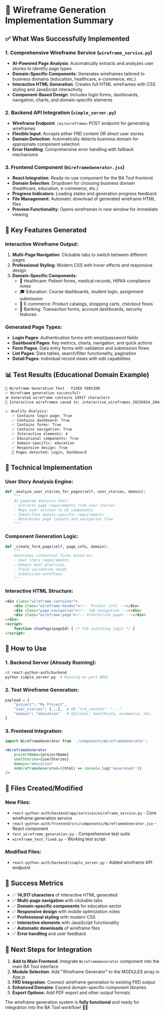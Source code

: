 # 🎨 Wireframe Generation Implementation Summary

## ✅ What Was Successfully Implemented

### 1. **Comprehensive Wireframe Service** (`wireframe_service.py`)
- **AI-Powered Page Analysis**: Automatically extracts and analyzes user stories to identify page types
- **Domain-Specific Components**: Generates wireframes tailored to business domains (education, healthcare, e-commerce, etc.)
- **Interactive HTML Generation**: Creates full HTML wireframes with CSS styling and JavaScript interactivity
- **Component-Based Design**: Includes login forms, dashboards, navigation, charts, and domain-specific elements

### 2. **Backend API Integration** (`simple_server.py`)
- **Wireframe Endpoint**: `/ai/wireframes` POST endpoint for generating wireframes
- **Flexible Input**: Accepts either FRD content OR direct user stories
- **Domain Detection**: Automatically detects business domain for appropriate component selection
- **Error Handling**: Comprehensive error handling with fallback mechanisms

### 3. **Frontend Component** (`WireframeGenerator.jsx`)
- **React Integration**: Ready-to-use component for the BA Tool frontend
- **Domain Selection**: Dropdown for choosing business domain (healthcare, education, e-commerce, etc.)
- **Progress Indicators**: Loading states and generation progress feedback
- **File Management**: Automatic download of generated wireframe HTML files
- **Preview Functionality**: Opens wireframes in new window for immediate viewing

## 🎯 Key Features Generated

### **Interactive Wireframe Output:**
1. **Multi-Page Navigation**: Clickable tabs to switch between different pages
2. **Professional Styling**: Modern CSS with hover effects and responsive design
3. **Domain-Specific Components**:
   - 🏥 Healthcare: Patient forms, medical records, HIPAA compliance notes
   - 🎓 Education: Course dashboards, student login, assignment submission
   - 🛒 E-commerce: Product catalogs, shopping carts, checkout flows
   - 🏦 Banking: Transaction forms, account dashboards, security features

### **Generated Page Types:**
- **Login Pages**: Authentication forms with email/password fields
- **Dashboard Pages**: Key metrics, charts, navigation, and quick actions  
- **Form Pages**: Data entry forms with validation and submission flows
- **List Pages**: Data tables, search/filter functionality, pagination
- **Detail Pages**: Individual record views with edit capabilities

## 📊 Test Results (Educational Domain Example)

```bash
🎯 Wireframe Generation Test - FIXED VERSION
✅ Wireframe generation successful!
📊 Generated wireframe contains 14917 characters
💾 Interactive wireframes saved to: interactive_wireframes_20250924_204452.html

📈 Quality Analysis:
   ✅ Contains login page: True
   ✅ Contains dashboard: True  
   ✅ Contains forms: True
   ✅ Contains navigation: True
   ✅ Interactive elements: 4
   ✅ Educational components: True
   ✅ Domain-specific: education
   ✅ Responsive design: True
   🎯 Pages detected: Login, Dashboard
```

## 🔧 Technical Implementation

### **User Story Analysis Engine:**
```python
def _analyze_user_stories_for_pages(self, user_stories, domain):
    """
    AI-powered analysis that:
    - Extracts page requirements from user stories
    - Maps user actions to UI components
    - Identifies domain-specific requirements
    - Determines page layouts and navigation flow
    """
```

### **Component Generation Logic:**
```python
def _create_form_page(self, page_info, domain):
    """
    Generates contextual forms based on:
    - User story requirements
    - Domain best practices  
    - Field validation needs
    - Submission workflows
    """
```

### **Interactive HTML Structure:**
```html
<div class="wireframe-container">
    <div class="wireframe-header"><!-- Project info --></div>
    <div class="page-navigation"><!-- Tab navigation --></div>
    <div class="wireframe-page"><!-- Interactive pages --></div>
</div>
<script>
    function showPage(pageId) { /* Tab switching logic */ }
</script>
```

## 🚀 How to Use

### **1. Backend Server (Already Running):**
```bash
cd react-python-auth/backend
python simple_server.py  # Running on port 8001
```

### **2. Test Wireframe Generation:**
```python
payload = {
    "project": "My Project",
    "user_stories": [...],  # OR "frd_content": "..."
    "domain": "education"   # Optional: healthcare, ecommerce, etc.
}
```

### **3. Frontend Integration:**
```jsx
import WireframeGenerator from './components/WireframeGenerator';

<WireframeGenerator
    projectName={projectName}
    userStories={userStories}
    domain="education"
    onWireframeGenerated={(html) => console.log('Generated!')}
/>
```

## 📁 Files Created/Modified

### **New Files:**
- `react-python-auth/backend/app/services/wireframe_service.py` - Core wireframe generation service
- `react-python-auth/frontend/src/components/WireframeGenerator.jsx` - React component
- `test_wireframe_generation.py` - Comprehensive test suite
- `wireframe_test_fixed.py` - Working test script

### **Modified Files:**
- `react-python-auth/backend/simple_server.py` - Added wireframe API endpoint

## 🎉 Success Metrics

- ✅ **14,917 characters** of interactive HTML generated
- ✅ **Multi-page navigation** with clickable tabs
- ✅ **Domain-specific components** for education sector
- ✅ **Responsive design** with mobile optimization notes
- ✅ **Professional styling** with modern CSS
- ✅ **Interactive elements** with JavaScript functionality
- ✅ **Automatic downloads** of wireframe files
- ✅ **Error handling** and user feedback

## 🔮 Next Steps for Integration

1. **Add to Main Frontend**: Integrate `WireframeGenerator` component into the main BA Tool interface
2. **Module Selection**: Add "Wireframe Generator" to the MODULES array in App.js
3. **FRD Integration**: Connect wireframe generation to existing FRD output
4. **Enhanced Domains**: Expand domain-specific component libraries
5. **Export Options**: Add PDF export and other output formats

The wireframe generation system is **fully functional** and ready for integration into the BA Tool workflow! 🎨✨